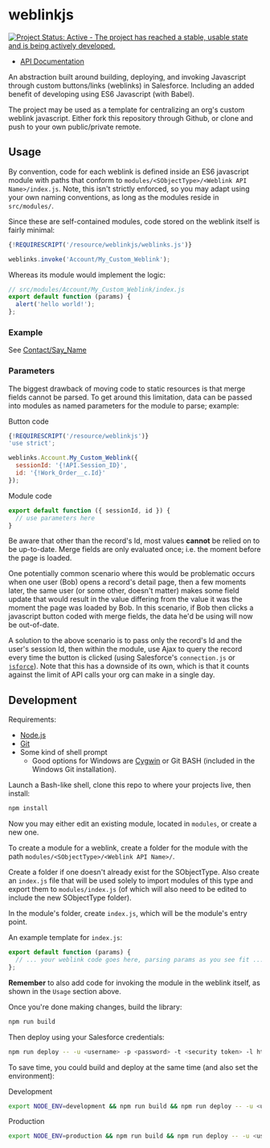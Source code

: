 # weblinkjs

[![Project Status: Active - The project has reached a stable, usable state and is being actively developed.](http://www.repostatus.org/badges/latest/active.svg)](http://www.repostatus.org/#active)

* [API Documentation](https://redteal.github.io/weblinkjs/docs)

An abstraction built around building, deploying, and invoking Javascript
through custom buttons/links (weblinks) in Salesforce. Including an added
benefit of developing using ES6 Javascript (with Babel).

The project may be used as a template for centralizing an org's custom weblink
javascript. Either fork this repository through Github, or clone and push to
your own public/private remote.


## Usage

By convention, code for each weblink is defined inside an ES6 javascript module
with paths that conform to `modules/<SObjectType>/<Weblink API Name>/index.js`.
Note, this isn't strictly enforced, so you may adapt using your own naming
conventions, as long as the modules reside in `src/modules/`.

Since these are self-contained modules, code stored on the weblink itself
is fairly minimal:

```javascript
{!REQUIRESCRIPT('/resource/weblinkjs/weblinks.js')}

weblinks.invoke('Account/My_Custom_Weblink');
```

Whereas its module would implement the logic:

```javascript
// src/modules/Account/My_Custom_Weblink/index.js
export default function (params) {
  alert('hello world!');
};
```


### Example

See [Contact/Say_Name](src/modules/Contact/Say_Name/index.js)


### Parameters

The biggest drawback of moving code to static resources is that merge fields
cannot be parsed. To get around this limitation, data can be passed into modules
as named parameters for the module to parse; example:

Button code
```javascript
{!REQUIRESCRIPT('/resource/weblinkjs')}
'use strict';

weblinks.Account.My_Custom_Weblink({
  sessionId: '{!API.Session_ID}',
  id: '{!Work_Order__c.Id}'
});
```

Module code
```javascript
export default function ({ sessionId, id }) {
  // use parameters here
}
```

Be aware that other than the record's Id, most values **cannot** be relied on
to be up-to-date. Merge fields are only evaluated once; i.e. the moment before
the page is loaded.

One potentially common scenario where this would be problematic occurs when one
user (Bob) opens a record's detail page, then a few moments later, the same
user (or some other, doesn't matter) makes some field update that would result
in the value differing from the value it was the moment the page was loaded by
Bob. In this scenario, if Bob then clicks a javascript button coded with merge
fields, the data he'd be using will now be out-of-date.

A solution to the above scenario is to pass only the record's Id and the user's
session Id, then within the module, use Ajax to query the record every time the
button is clicked (using Salesforce's `connection.js` or [`jsforce`](https://jsforce.github.io)).
Note that this has a downside of its own, which is that it counts against the limit of
API calls your org can make in a single day.


## Development

Requirements:

- [Node.js](https://nodejs.org/en/)
- [Git](https://git-scm.com/)
- Some kind of shell prompt
  - Good options for Windows are [Cygwin](https://www.cygwin.com/) or Git BASH
    (included in the Windows Git installation).

Launch a Bash-like shell, clone this repo to where your projects live, then install:

```bash
npm install
```

Now you may either edit an existing module, located in `modules`,
or create a new one.

To create a module for a weblink, create a folder for the module with the path
`modules/<SObjectType>/<Weblink API Name>/`.

Create a folder if one doesn't already exist for the SObjectType. Also create an
`index.js` file that will be used solely to import modules of this type and export them
to `modules/index.js` (of which will also need to be edited to include the new
SObjectType folder).

In the module's folder, create `index.js`, which will be the module's entry point.

An example template for `index.js`:

```javascript
export default function (params) {
  // ... your weblink code goes here, parsing params as you see fit ...
};
```

**Remember** to also add code for invoking the module in the weblink itself,
as shown in the `Usage` section above.

Once you're done making changes, build the library:

```bash
npm run build
```

Then deploy using your Salesforce credentials:

```bash
npm run deploy -- -u <username> -p <password> -t <security token> -l https://test.salesforce.com
```

To save time, you could build and deploy at the same time (and also set the environment):

Development
```bash
export NODE_ENV=development && npm run build && npm run deploy -- -u <username> -p <password> -t <security token> -l https://test.salesforce.com
```
Production
```bash
export NODE_ENV=production && npm run build && npm run deploy -- -u <username> -p <password> -t <security token> -l https://test.salesforce.com
```
